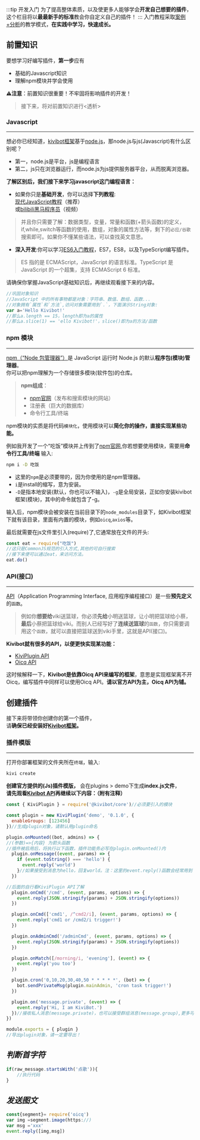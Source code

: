 :::tip 开发入门
为了提高整体素质，以及使更多人能够学会**开发自己想要的插件**，这个栏目将以**最最新手的标准**教会你自定义自己的插件！
:::
入门教程采取[案例+分析](#)的教学模式，**在实践中学习，快速成长。**
## 前置知识
要想学习好编写插件，**第一步**应有
- 基础的Javascript知识
- 理解npm模块并学会使用

**⚠️注意**：前置知识很重要！不牢固将影响插件的开发！
> 接下来，将对前置知识进行<透析>

### Javascript
***
想必你已经知道，[kivibot框架](#)基于[node.js](#)，那node.js与js(Javascript)有什么区别呢？
- 第一，node.js是平台，js是编程语言
- 第二，js只在浏览器运行，而node.js为js提供服务器平台，从而脱离浏览器。

**了解区别后，我们接下来学习javascript这门编程语言：**<br>
- 如果你只是**基础开发**，你可以选择**下列教程**:<br>
 [现代JavaScript教程](https://zh.javascript.info/)（推荐）
 <br>或[bilibili黑马程序员](https://www.bilibili.com/video/BV1ux411d75J?p=1)（视频）

> 并且你只需要了解：数据类型，变量，常量和函数(+箭头函数)的定义，if,while,switch等函数的使用，数组，对象的属性方法等，剩下的`必应/谷歌`搜索即可。如果你不懂某些语法，可以查找英文意思。

- **深入开发**:你可以学习[ES6入门教程](https://es6.ruanyifeng.com/)，ES7，ES8，以及TypeScript编写插件。
> ES 指的是 ECMAScript，JavaScript 的语言标准。TypeScript 是 JavaScript 的一个超集，支持 ECMAScript 6 标准。

请确保你掌握JavaScript基础知识后，再继续观看接下来的内容。
```js
//巩固对象知识
//JavaScript 中的所有事物都是对象：字符串、数值、数组、函数...
//对象拥有`属性`和`方法`,访问对象需要用到`.`，下面演示String对象:
var a='Hello Kivibot!'
//那么a.length == 15，length即为a的属性
//那么a.slice(1) == 'ello Kivibot!'，slice()即为a的方法/函数
```
### npm 模块
***
[npm（“Node 包管理器”）](#npm模块)是 JavaScript 运行时 Node.js 的默认**程序包(模块)管理器**。
<br>你可以把npm理解为一个存储很多模块(软件包)的仓库。
> **npm组成**：
>- [npm官网](https://www.npmjs.com/)（发布和搜索模块的网站）
>- 注册表（巨大的数据库）
>- 命令行工具/终端

npm模块的实质是将代码`模块化`，使用模块可以**简化你的操作，直接实现某些功能。**

例如我开发了一个“吃饭”模块并上传到了[npm官网](https://www.npmjs.com/),你若想要使用模块，需要用**命令行工具/终端** 输入:
```cmd
npm i -D 吃饭
```
- 这里的`npm`是必须要带的，因为你使用的是npm管理器。
- `i`是install的缩写，意为安装。
- `-D`是指本地安装(默认，你也可以不输入)，`-g`是全局安装，正如你安装kivibot框架(模块)，其中的命令就包含了-g。

输入后，npm模块会被安装在当前目录下的`node_modules`目录下，如Kivibot框架下就有该目录，里面有内置的模块，例如`oicq`,`axios`等。

最后就需要在js文件里引入(require)了,它通常放在文件的开头:
```js
const eat = require("吃饭")
//这只是CommonJS规范的引入方式,其他的可自行搜索
//接下来便可以通过eat，来访问方法。
eat.do()
```
### API(接口)
***
[API](#api接口)（Application Programming Interface, 应用程序编程接口）是一些**预先定义**的`函数`。
>例如你**想要给**viki送篮球，你必须**先给**小明送篮球，让小明把篮球给小蔡，**最后**小蔡把篮球给viki。而别人已经写好了**连续送篮球**的`函数`，你只需要调用这个`函数`，就可以直接把篮球送到viki手里，这就是API(接口)。

**Kivibot就有很多的API，以便更快实现某功能：**
- [KiviPlugin API](https://beta.kivibot.com/api/plugin.html)
- [Oicq API](https://oicqjs.github.io/oicq/)

这时候解释一下，**Kivibot是依靠Oicq API来编写的框架**，意思是实现框架离不开Oicq，编写插件中同样可以使用Oicq API。**请以官方API为主，Oicq API为辅。**

## 创建插件
接下来将带领你创建你的第一个插件，<br>
请**确保已经安装好[Kivibot框架](https://beta.kivibot.com/intro.html)。**
### 插件模版
***
打开你部署框架的文件夹所在`终端`，输入:
```cmd
kivi create
```
**创建官方提供的(Js)插件模版，**
会在plugins > demo下生成**index.js文件**，<br>**请先观看[Kivibot API](https://beta.kivibot.com/api/plugin.html)再继续以下内容：（附有注释）**
```js
const { KiviPlugin } = require('@kivibot/core')//必须要引入的模块

const plugin = new KiviPlugin('demo', '0.1.0', {
  enableGroups: [123456]
})//生成plugin对象，请默认用plugin命名

plugin.onMounted((bot, admins) => {
//(参数)=>{内容} 为箭头函数
//插件被启用后，将执行以下函数，插件功能务必写在plugin.onMounted()内
  plugin.onMessage((event, params) => {
    if (event.toString() === 'hello') {
      event.reply('world')
    }//如果接受到消息为hello，回复world。注：这里的event.reply()函数会经常用到！可在接受消息后，在消息来源处直接回复。
  })

//后面的自行看KiviPlugin API了解
  plugin.onCmd('/cmd', (event, params, options) => {
    event.reply(JSON.stringify(params) + JSON.stringify(options))
  })

  plugin.onCmd(['cmd1', /^cmd2/i], (event, params, options) => {
    event.reply('cmd1 or /cmd2/i trigger!')
  })

  plugin.onAdminCmd('/adminCmd', (event, params, options) => {
    event.reply(JSON.stringify(params) + JSON.stringify(options))
  })

  plugin.onMatch([/morning/i, 'evening'], (event) => {
    event.reply('you too')
  })

  plugin.cron('0,10,20,30,40,50 * * * * *', (bot) => {
    bot.sendPrivateMsg(plugin.mainAdmin, 'cron task trigger!')
  })

  plugin.on('message.private', (event) => {
    event.reply('Hi, I am KiviBot.')
  })//接收私人消息(message.private)，也可以接受群组消息(message.group),更多可在API文档找到。
})

module.exports = { plugin }
//导出plugin对象，请一定要导出！
```
## *判断首字符*
```js
if(raw_message.startsWith('点歌')){
    //执行代码
}
```
## *发送图文*
```js
const{segment}= require('oicq')
var img =segment.image(https://)
var msg ='xxx'
event.reply([img,msg])
```